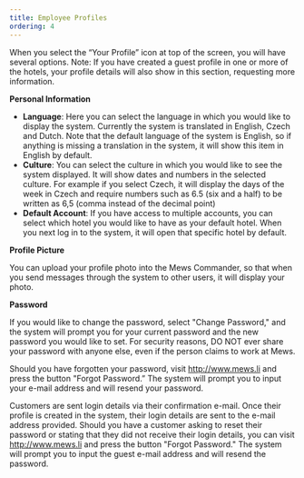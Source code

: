 ```yaml
---
title: Employee Profiles
ordering: 4
---
```


When you select the “Your Profile” icon at top of the screen, you will have several options.
Note: If you have created a guest profile in one or more of the hotels, your profile details will also show in this section, requesting more information.

**Personal Information**

- **Language**: Here you can select the language in which you would like to display the system. Currently the system is translated in English, Czech and Dutch. Note that the default language of the system is English, so if anything is missing a translation in the system, it will show this item in English by default.
- **Culture**: You can select the culture in which you would like to see the system displayed. It will show dates and numbers in the selected culture. For example if you select Czech, it will display the days of the week in Czech and require numbers such as 6.5 (six and a half) to be written as 6,5 (comma instead of the decimal point)
- **Default Account**: If you have access to multiple accounts, you can select which hotel you would like to have as your default hotel. When you next log in to the system, it will open that specific hotel by default.

**Profile Picture**

You can upload your profile photo into the Mews Commander, so that when you send messages through the system to other users, it will display your photo.

**Password**

If you would like to change the password, select "Change Password," and the system will prompt you for your current password and the new password you would like to set. For security reasons, DO NOT ever share your password with anyone else, even if the person claims to work at Mews.

Should you have forgotten your password, visit http://www.mews.li and press the button "Forgot Password.” The system will prompt you to input your e-mail address and will resend your password.

Customers are sent login details via their confirmation e-mail. Once their profile is created in the system, their login details are sent to the e-mail address provided.
Should you have a customer asking to reset their password or stating that they did not receive their login details, you can visit http://www.mews.li and press the button "Forgot Password." The system will prompt you to input the guest e-mail address and will resend the password.
